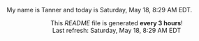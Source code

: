 My name is Tanner and today is Saturday, May 18, 8:29 AM EDT.

<p align="center">This <i>README</i> file is generated <b>every 3 hours</b>!</br>Last refresh: Saturday, May 18, 8:29 AM EDT<br /></p>
